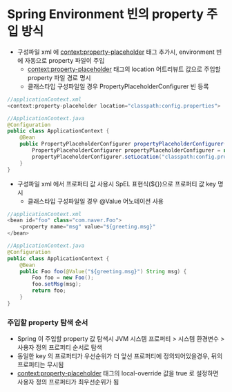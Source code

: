 # Spring Environment 빈의 property 주입 방식
* 구성파일 xml 에 <context:property-placeholder> 태그 추가시, environment 빈에 자동으로 property 파일이 주입
	* <context:property-placeholder> 태그의 location 어트리뷰트 값으로 주입할 property 파일 경로 명시
	* 클래스타입 구성파일일 경우 PropertyPlaceholderConfigurer 빈 등록

```java
//applicationContext.xml
<context:property-placeholder location="classpath:config.properties">

//ApplicationContext.java
@Configuration
public class ApplicationContext {
	@Bean
	public PropertyPlaceholderConfigurer propertyPlaceholderConfigurer() {
		PropertyPlaceholderConfigurer propertyPlaceholderConfigurer = new PropertyPlaceholderConfigurer();
		propertyPlaceholderConfigurer.setLocation("classpath:config.properties");
	}
}
```

* 구성파일 xml 에서 프로퍼티 값 사용시 SpEL 표현식(${})으로 프로퍼티 값 key 명시
	* 클래스타입 구성파일일 경우 @Value 어노테이션 사용
```java
//applicationContext.xml
<bean id="foo" class="com.naver.Foo">
	<property name="msg" value="${greeting.msg}"
</bean>

//ApplicationContext.java
@Configuration
public class ApplicationContext {
	@Bean
	public Foo foo(@Value("${greeting.msg}") String msg) {
		Foo foo = new Foo();
		foo.setMsg(msg);
		return foo;
	}
}
```

### 주입할 property 탐색 순서
* Spring 이 주입할 property 값 탐색시 JVM 시스템 프로퍼티 > 시스템 환경변수 > 사용자 정의 프로퍼티 순서로 탐색
* 동일한 key 의 프로퍼티가 우선순위가 더 앞선 프로퍼티에 정의되어있을경우, 뒤의 프로퍼티는 무시됨
* <context:property-placeholder> 태그의 local-override 값을 true 로 설정하면 사용자 정의 프로퍼티가 최우선순위가 됨
 
 